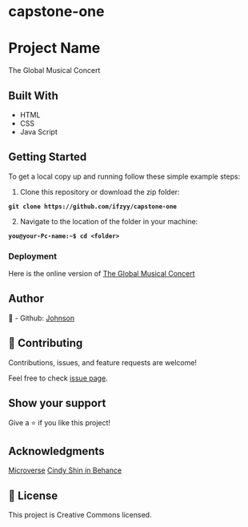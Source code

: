 # capstone-one
# Project Name
The Global Musical Concert

## Built With
- HTML
- CSS
- Java Script

## Getting Started

To get a local copy up and running follow these simple example steps:

1. Clone this repository or download the zip folder:

**``git clone https://github.com/ifzyy/capstone-one``**

2. Navigate to the location of the folder in your machine:

**``you@your-Pc-name:~$ cd <folder>``**
### Deployment

Here is the online version of [The Global Musical Concert](https://ifzyy.github.io/capstone-one/)

## Author
👤 - Github: [Johnson](https://github.com/ifzyy)

## 🤝 Contributing
Contributions, issues, and feature requests are welcome!

Feel free to check [issue page](https://github.com/ifzyy/capstone-one/issues).

## Show your support
Give a ⭐️ if you like this project!

## Acknowledgments
[Microverse](https://bit.ly/MicroverseTN)
[Cindy Shin in Behance](https://www.behance.net/adagio07)

## 📝 License
This project is Creative Commons licensed.
